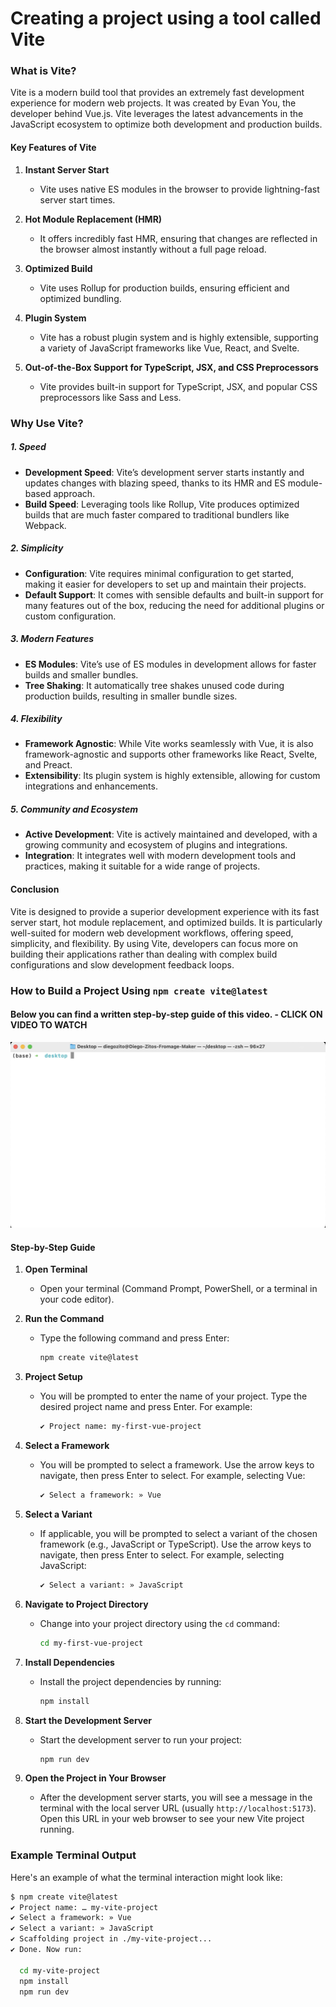 # Creating a project using a tool called Vite

### What is Vite?

Vite is a modern build tool that provides an extremely fast development experience for modern web projects. It was created by Evan You, the developer behind Vue.js. Vite leverages the latest advancements in the JavaScript ecosystem to optimize both development and production builds.

#### Key Features of Vite

1. **Instant Server Start**

   - Vite uses native ES modules in the browser to provide lightning-fast server start times.

2. **Hot Module Replacement (HMR)**

   - It offers incredibly fast HMR, ensuring that changes are reflected in the browser almost instantly without a full page reload.

3. **Optimized Build**

   - Vite uses Rollup for production builds, ensuring efficient and optimized bundling.

4. **Plugin System**

   - Vite has a robust plugin system and is highly extensible, supporting a variety of JavaScript frameworks like Vue, React, and Svelte.

5. **Out-of-the-Box Support for TypeScript, JSX, and CSS Preprocessors**
   - Vite provides built-in support for TypeScript, JSX, and popular CSS preprocessors like Sass and Less.

### Why Use Vite?

##### 1. **Speed**

- **Development Speed**: Vite’s development server starts instantly and updates changes with blazing speed, thanks to its HMR and ES module-based approach.
- **Build Speed**: Leveraging tools like Rollup, Vite produces optimized builds that are much faster compared to traditional bundlers like Webpack.

##### 2. **Simplicity**

- **Configuration**: Vite requires minimal configuration to get started, making it easier for developers to set up and maintain their projects.
- **Default Support**: It comes with sensible defaults and built-in support for many features out of the box, reducing the need for additional plugins or custom configuration.

##### 3. **Modern Features**

- **ES Modules**: Vite’s use of ES modules in development allows for faster builds and smaller bundles.
- **Tree Shaking**: It automatically tree shakes unused code during production builds, resulting in smaller bundle sizes.

##### 4. **Flexibility**

- **Framework Agnostic**: While Vite works seamlessly with Vue, it is also framework-agnostic and supports other frameworks like React, Svelte, and Preact.
- **Extensibility**: Its plugin system is highly extensible, allowing for custom integrations and enhancements.

##### 5. **Community and Ecosystem**

- **Active Development**: Vite is actively maintained and developed, with a growing community and ecosystem of plugins and integrations.
- **Integration**: It integrates well with modern development tools and practices, making it suitable for a wide range of projects.

#### Conclusion

Vite is designed to provide a superior development experience with its fast server start, hot module replacement, and optimized builds. It is particularly well-suited for modern web development workflows, offering speed, simplicity, and flexibility. By using Vite, developers can focus more on building their applications rather than dealing with complex build configurations and slow development feedback loops.

### How to Build a Project Using `npm create vite@latest`

#### Below you can find a written step-by-step guide of this video. - CLICK ON VIDEO TO WATCH

[![Watch the video](./gifs/terminal-vite.png)](https://www.youtube.com/watch?v=H60xbgXkGJA)

#### Step-by-Step Guide

1. **Open Terminal**

   - Open your terminal (Command Prompt, PowerShell, or a terminal in your code editor).

2. **Run the Command**

   - Type the following command and press Enter:
     ```bash
     npm create vite@latest
     ```

3. **Project Setup**

   - You will be prompted to enter the name of your project. Type the desired project name and press Enter. For example:
     ```bash
     ✔ Project name: my-first-vue-project
     ```

4. **Select a Framework**

   - You will be prompted to select a framework. Use the arrow keys to navigate, then press Enter to select. For example, selecting Vue:
     ```bash
     ✔ Select a framework: » Vue
     ```

5. **Select a Variant**

   - If applicable, you will be prompted to select a variant of the chosen framework (e.g., JavaScript or TypeScript). Use the arrow keys to navigate, then press Enter to select. For example, selecting JavaScript:
     ```bash
     ✔ Select a variant: » JavaScript
     ```

6. **Navigate to Project Directory**

   - Change into your project directory using the `cd` command:
     ```bash
     cd my-first-vue-project
     ```

7. **Install Dependencies**

   - Install the project dependencies by running:
     ```bash
     npm install
     ```

8. **Start the Development Server**

   - Start the development server to run your project:
     ```bash
     npm run dev
     ```

9. **Open the Project in Your Browser**
   - After the development server starts, you will see a message in the terminal with the local server URL (usually `http://localhost:5173`). Open this URL in your web browser to see your new Vite project running.

### Example Terminal Output

Here's an example of what the terminal interaction might look like:

```bash
$ npm create vite@latest
✔ Project name: … my-vite-project
✔ Select a framework: » Vue
✔ Select a variant: » JavaScript
✔ Scaffolding project in ./my-vite-project...
✔ Done. Now run:

  cd my-vite-project
  npm install
  npm run dev
```
